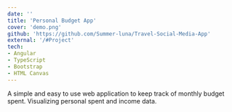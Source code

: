 ```yaml
---
date: ''
title: 'Personal Budget App'
cover: 'demo.png'
github: 'https://github.com/Summer-luna/Travel-Social-Media-App'
external: '/#Project'
tech:
- Angular
- TypeScript
- Bootstrap
- HTML Canvas
---
```


A simple and easy to use web application to keep track of monthly budget spent. Visualizing personal spent and income data.